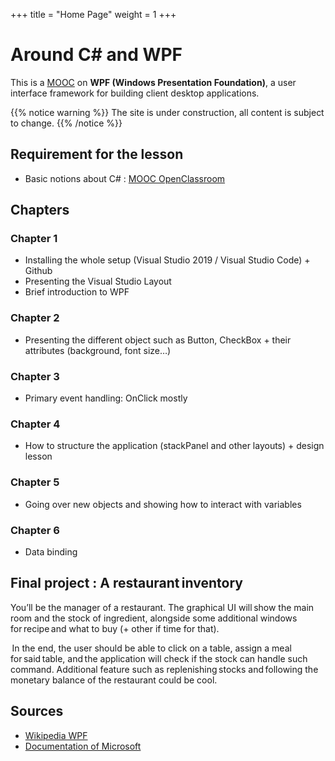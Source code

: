 +++
title = "Home Page"
weight = 1
+++

# Around C# and WPF

This is a [MOOC](https://en.wikipedia.org/wiki/Massive_open_online_course) on **WPF (Windows Presentation Foundation)**, a user interface framework for building client desktop applications.

{{% notice warning %}}
The site is under construction, all content is subject to change.
{{% /notice %}}

## Requirement for the lesson
 - Basic notions about C# : [MOOC OpenClassroom](https://openclassrooms.com/fr/courses/1526901-apprenez-a-developper-en-c)

## Chapters
### Chapter 1
 - Installing the whole setup (Visual Studio 2019 / Visual Studio Code) + Github
 - Presenting the Visual Studio Layout
 - Brief introduction to WPF 

### Chapter 2
 - Presenting the different object such as Button, CheckBox + their attributes (background, font size…) 

### Chapter 3
 - Primary event handling: OnClick mostly  

### Chapter 4
 - How to structure the application (stackPanel and other layouts) + design lesson 

### Chapter 5
 - Going over new objects and showing how to interact with variables 

### Chapter 6
 - Data binding

## Final project : A restaurant inventory

You’ll be the manager of a restaurant. The graphical UI will show the main room and the stock of ingredient, alongside some additional windows for recipe and what to buy (+ other if time for that).  

 In the end, the user should be able to click on a table, assign a meal for said table, and the application will check if the stock can handle such command. Additional feature such as replenishing stocks and following the monetary balance of the restaurant could be cool.  

## Sources

 - [Wikipedia WPF](https://fr.wikipedia.org/wiki/Windows_Presentation_Foundation)
 - [Documentation of Microsoft](https://docs.microsoft.com/fr-fr/dotnet/framework/wpf/getting-started/)